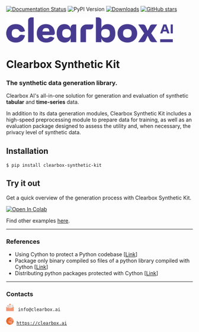 [![Documentation Status](https://readthedocs.org/projects/clearbox-synthetic-kit/badge/?version=latest)](https://clearbox-synthetic-kit.readthedocs.io/en/latest/?badge=latest)
![PyPI Version](https://img.shields.io/pypi/v/clearbox-synthetic-kit.svg?cache-bust=1)
[![Downloads](https://pepy.tech/badge/clearbox-synthetic-kit)](https://pepy.tech/project/clearbox-synthetic-kit)
[![GitHub stars](https://img.shields.io/github/stars/Clearbox-AI/clearbox-synthetic-kit?style=social)](https://github.com/Clearbox-AI/clearbox-synthetic-kit)

<img src="docs/source/img/cb_purple_logo.png" width="450">

# Clearbox Synthetic Kit
### The synthetic data generation library.

Clearbox AI's all-in-one solution for generation and evaluation of synthetic **tabular** and **time-series** data.

In addition to its data generation modules, Clearbox Synthetic Kit includes a high-speed preprocessing module to prepare data for training, as well as an evaluation package designed to assess the utility and, when necessary, the privacy level of synthetic data.

## Installation

```shell
$ pip install clearbox-synthetic-kit
```

## Try it out
Get a quick overview of the generation process with Clearbox Synthetic Kit.

[![Open In Colab](https://colab.research.google.com/assets/colab-badge.svg)](https://colab.research.google.com/github/Clearbox-AI/clearbox-synthetic-kit/blob/main/examples/tabular_data/tabular_data_generation.ipynb)

Find other examples [here](https://github.com/Clearbox-AI/clearbox-synthetic-kit/tree/main/examples).


---

### References
* Using Cython to protect a Python codebase [[Link](https://bucharjan.cz/blog/using-cython-to-protect-a-python-codebase.html)]
* Package only binary compiled so files of a python library compiled with Cython [[Link](https://stackoverflow.com/questions/39499453/package-only-binary-compiled-so-files-of-a-python-library-compiled-with-cython)]
* Distributing python packages protected with Cython [[Link](https://medium.com/swlh/distributing-python-packages-protected-with-cython-40fc29d84caf)]

---

### Contacts
<img src="https://github.com/Clearbox-AI/clearbox-synthetic-kit/blob/main/docs/source/img/email.svg" alt="Email" width="20" height="20"> &nbsp; &#8203;`info@clearbox.ai`

<img src="https://github.com/Clearbox-AI/clearbox-synthetic-kit/blob/main/docs/source/img/website.svg" alt="Website" width="20" height="20">&nbsp; <a href="https://clearbox.ai" target="_blank">`https://clearbox.ai`</a>
